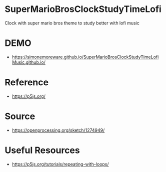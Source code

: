 # SuperMarioBrosClockStudyTimeLofi
Clock with super mario bros theme to study better with lofi music

# DEMO
* https://simonemoreware.github.io/SuperMarioBrosClockStudyTimeLofiMusic.github.io/

# Reference
* https://p5js.org/

# Source
* https://openprocessing.org/sketch/1274949/

# Useful Resources
* https://p5js.org/tutorials/repeating-with-loops/
